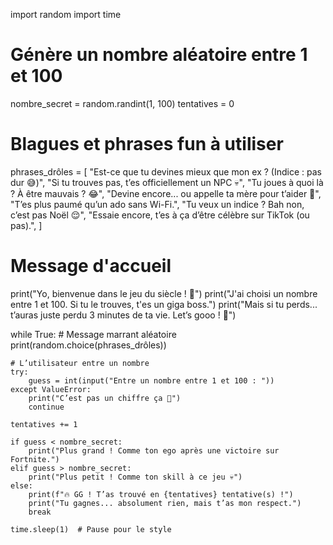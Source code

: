import random
import time

# Génère un nombre aléatoire entre 1 et 100
nombre_secret = random.randint(1, 100)
tentatives = 0

# Blagues et phrases fun à utiliser
phrases_drôles = [
    "Est-ce que tu devines mieux que mon ex ? (Indice : pas dur 😅)",
    "Si tu trouves pas, t’es officiellement un NPC 💀",
    "Tu joues à quoi là ? À être mauvais ? 😂",
    "Devine encore... ou appelle ta mère pour t’aider 👀",
    "T’es plus paumé qu’un ado sans Wi-Fi.",
    "Tu veux un indice ? Bah non, c’est pas Noël 😌",
    "Essaie encore, t’es à ça d’être célèbre sur TikTok (ou pas).",
]

# Message d'accueil
print("Yo, bienvenue dans le jeu du siècle ! 🎉")
print("J'ai choisi un nombre entre 1 et 100. Si tu le trouves, t'es un giga boss.")
print("Mais si tu perds... t’auras juste perdu 3 minutes de ta vie. Let’s gooo ! 🚀")

while True:
    # Message marrant aléatoire
    print(random.choice(phrases_drôles))
    
    # L’utilisateur entre un nombre
    try:
        guess = int(input("Entre un nombre entre 1 et 100 : "))
    except ValueError:
        print("C’est pas un chiffre ça 🤡")
        continue

    tentatives += 1

    if guess < nombre_secret:
        print("Plus grand ! Comme ton ego après une victoire sur Fortnite.")
    elif guess > nombre_secret:
        print("Plus petit ! Comme ton skill à ce jeu 💀")
    else:
        print(f"🔥 GG ! T’as trouvé en {tentatives} tentative(s) !")
        print("Tu gagnes... absolument rien, mais t’as mon respect.")
        break

    time.sleep(1)  # Pause pour le style
